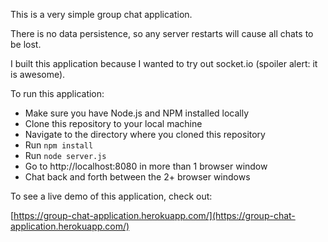 This is a very simple group chat application.

There is no data persistence, so any server restarts will cause all chats to be lost.

I built this application because I wanted to try out socket.io (spoiler alert: it is awesome).

To run this application:

* Make sure you have Node.js and NPM installed locally
* Clone this repository to your local machine
* Navigate to the directory where you cloned this repository
* Run `npm install`
* Run `node server.js`
* Go to http://localhost:8080 in more than 1 browser window
* Chat back and forth between the 2+ browser windows

To see a live demo of this application, check out:

[https://group-chat-application.herokuapp.com/](https://group-chat-application.herokuapp.com/)
